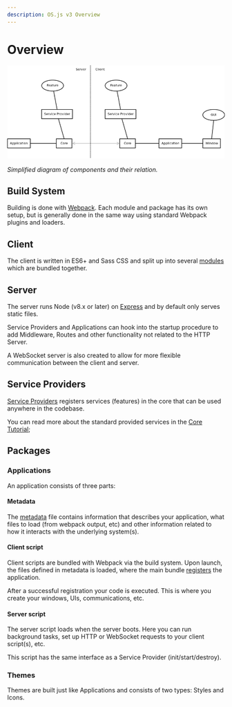 ```yaml
---
description: OS.js v3 Overview
---
```


# Overview

![Overview Diagram](overview.png)

*Simplified diagram of components and their relation.*

## Build System

Building is done with [Webpack](https://webpack.js.org/). Each module and package has its own setup, but is generally done in the same way using standard Webpack plugins and loaders.

## Client

The client is written in ES6+ and Sass CSS and split up into several [modules](../official/README.md) which are bundled together.

## Server

The server runs Node (v8.x or later) on [Express](https://expressjs.com/) and by default only serves static files.

Service Providers and Applications can hook into the startup procedure to add Middleware, Routes and other functionality not related to the HTTP Server.

A WebSocket server is also created to allow for more flexible communication between the client and server.

## Service Providers

[Service Providers](../../tutorial/provider/README.md) registers services (features) in the core that can be used anywhere in the codebase.

You can read more about the standard provided services in the [Core Tutorial](../../tutorial/core/README.md);

## Packages

### Applications

An application consists of three parts:

#### Metadata

The [metadata](../../tutorial/application/README.md#metadata) file contains information that describes your application, what files to load (from webpack output, etc) and other information related to how it interacts with the underlying system(s).

#### Client script

Client scripts are bundled with Webpack via the build system. Upon launch, the files defined in metadata is loaded, where the main bundle [registers](../../tutorial/application/README.md) the application.

After a successful registration your code is executed. This is where you create your windows, UIs, communications, etc.

#### Server script

The server script loads when the server boots. Here you can run background tasks, set up HTTP or WebSocket requests to your client script(s), etc.

This script has the same interface as a Service Provider (init/start/destroy).

### Themes

Themes are built just like Applications and consists of two types: Styles and Icons.
